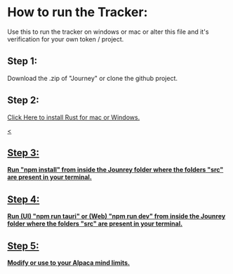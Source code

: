 <h1> How to run the Tracker: </h1>
<p> Use this to run the tracker on windows or mac or alter this file and it's verification for your own token / project. </p>

<h2> Step 1: </h2>
<p> Download the .zip of "Journey" or clone the github project. </p>

<h2> Step 2: </h2>
<p> <a href="https://www.rust-lang.org/tools/install" Rust Download> Click Here to install Rust for mac or Windows. </p>

<<h2> Step 3: </h2>
<p> <b> Run "npm install" from inside the Jounrey folder where the folders "src" are present in your terminal. </b> </p>

<h2> Step 4: </h2>
<p> <b> Run (UI) "npm run tauri" or (Web) "npm run dev" from inside the Jounrey folder where the folders "src" are present in your terminal. </b> </p>

<h2> Step 5: </h2>
<p> <b> Modify or use to your Alpaca mind limits. </b> </p>
